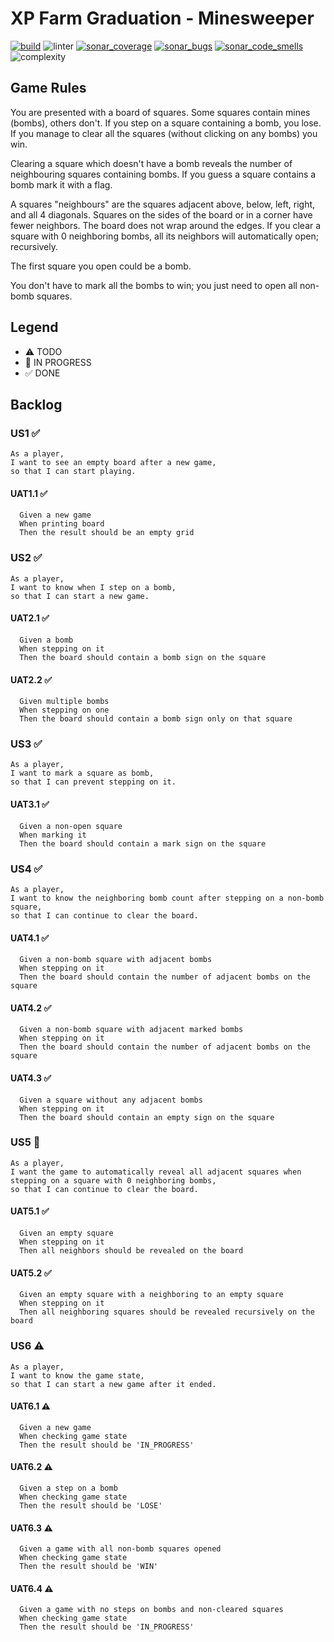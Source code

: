# XP Farm Graduation - Minesweeper

[![build](https://github.com/fanatixan-xpfarm/yellow-graduation/actions/workflows/ci.yml/badge.svg)](https://github.com/fanatixan-xpfarm/yellow-graduation/actions/workflows/ci.yml)
![linter](https://img.shields.io/endpoint?url=https://gist.githubusercontent.com/fanatixan/c5ba284f879ad720d7282c71ff5af767/raw/linter.json)
[![sonar_coverage](https://sonarcloud.io/api/project_badges/measure?project=fanatixan-xpfarm_yellow-graduation&metric=coverage)](https://sonarcloud.io/dashboard?id=fanatixan-xpfarm_yellow-graduation)
[![sonar_bugs](https://sonarcloud.io/api/project_badges/measure?project=fanatixan-xpfarm_yellow-graduation&metric=bugs)](https://sonarcloud.io/dashboard?id=fanatixan-xpfarm_yellow-graduation)
[![sonar_code_smells](https://sonarcloud.io/api/project_badges/measure?project=fanatixan-xpfarm_yellow-graduation&metric=code_smells)](https://sonarcloud.io/dashboard?id=fanatixan-xpfarm_yellow-graduation)
![complexity](https://img.shields.io/endpoint?url=https://gist.githubusercontent.com/fanatixan/c5ba284f879ad720d7282c71ff5af767/raw/complexity.json)

## Game Rules

You are presented with a board of squares. Some squares contain mines (bombs), others don't. If you step
on a square containing a bomb, you lose. If you manage to clear all the squares (without clicking on any
bombs) you win.

Clearing a square which doesn't have a bomb reveals the number of neighbouring squares containing bombs.
If you guess a square contains a bomb mark it with a flag.

A squares "neighbours" are the squares adjacent above, below, left, right, and all 4 diagonals. Squares on the
sides of the board or in a corner have fewer neighbors. The board does not wrap around the edges. If you
clear a square with 0 neighboring bombs, all its neighbors will automatically open; recursively.

The first square you open could be a bomb.

You don't have to mark all the bombs to win; you just need to open all non-bomb squares.

## Legend

- ⚠ TODO
- 🚧 IN PROGRESS
- ✅ DONE

## Backlog

### US1 ✅

```
As a player,
I want to see an empty board after a new game,
so that I can start playing.
```

#### UAT1.1 ✅

```
  Given a new game
  When printing board
  Then the result should be an empty grid
```

### US2 ✅

```
As a player,
I want to know when I step on a bomb,
so that I can start a new game.
```

#### UAT2.1 ✅

```
  Given a bomb
  When stepping on it
  Then the board should contain a bomb sign on the square
```

#### UAT2.2 ✅

```
  Given multiple bombs
  When stepping on one
  Then the board should contain a bomb sign only on that square
```

### US3 ✅

```
As a player,
I want to mark a square as bomb,
so that I can prevent stepping on it.
```

#### UAT3.1 ✅

```
  Given a non-open square
  When marking it
  Then the board should contain a mark sign on the square
```

### US4 ✅

```
As a player,
I want to know the neighboring bomb count after stepping on a non-bomb square,
so that I can continue to clear the board.
```

#### UAT4.1 ✅

```
  Given a non-bomb square with adjacent bombs
  When stepping on it
  Then the board should contain the number of adjacent bombs on the square
```

#### UAT4.2 ✅

```
  Given a non-bomb square with adjacent marked bombs
  When stepping on it
  Then the board should contain the number of adjacent bombs on the square
```

#### UAT4.3 ✅

```
  Given a square without any adjacent bombs
  When stepping on it
  Then the board should contain an empty sign on the square
```

### US5 🚧

```
As a player,
I want the game to automatically reveal all adjacent squares when stepping on a square with 0 neighboring bombs,
so that I can continue to clear the board.
```

#### UAT5.1 ✅

```
  Given an empty square
  When stepping on it
  Then all neighbors should be revealed on the board
```

#### UAT5.2 ✅

```
  Given an empty square with a neighboring to an empty square
  When stepping on it
  Then all neighboring squares should be revealed recursively on the board
```

### US6 ⚠

```
As a player,
I want to know the game state,
so that I can start a new game after it ended.
```

#### UAT6.1 ⚠

```
  Given a new game
  When checking game state
  Then the result should be 'IN_PROGRESS'
```

#### UAT6.2 ⚠

```
  Given a step on a bomb
  When checking game state
  Then the result should be 'LOSE'
```

#### UAT6.3 ⚠

```
  Given a game with all non-bomb squares opened
  When checking game state
  Then the result should be 'WIN'
```

#### UAT6.4 ⚠

```
  Given a game with no steps on bombs and non-cleared squares
  When checking game state
  Then the result should be 'IN_PROGRESS'
```
